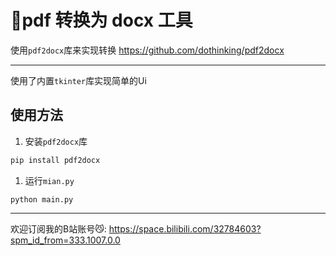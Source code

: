 # 🚀pdf 转换为 docx 工具
使用`pdf2docx`库来实现转换
    https://github.com/dothinking/pdf2docx

---    

使用了内置`tkinter`库实现简单的Ui
## 使用方法
1. 安装`pdf2docx`库
```python
pip install pdf2docx
```
1. 运行`mian.py`
```shell
python main.py
```

---

欢迎订阅我的B站账号😼:
https://space.bilibili.com/32784603?spm_id_from=333.1007.0.0